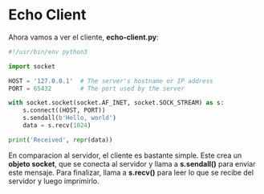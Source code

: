 # Echo Client

Ahora vamos a ver el cliente, **echo-client.py**:

```python
#!/usr/bin/env python3

import socket

HOST = '127.0.0.1'  # The server's hostname or IP address
PORT = 65432        # The port used by the server

with socket.socket(socket.AF_INET, socket.SOCK_STREAM) as s:
    s.connect((HOST, PORT))
    s.sendall(b'Hello, world')
    data = s.recv(1024)

print('Received', repr(data))
```

En comparacion al servidor, el cliente es bastante simple. Este crea un **objeto socket**, que se conecta al servidor y llama a  **s.sendall()** para enviar este mensaje. Para finalizar, llama a **s.recv()** para leer lo que se recibe del servidor y luego imprimirlo.
